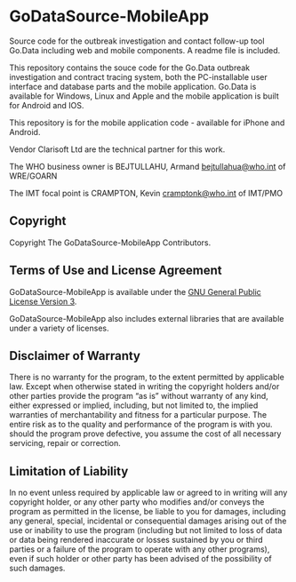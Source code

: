 # GoDataSource-MobileApp
Source code for the outbreak investigation and contact follow-up tool Go.Data including web and mobile components. A readme file is included.

This repository contains the souce code for the Go.Data outbreak investigation and contract tracing system, both the PC-installable user interface and database parts and the mobile application.  Go.Data is available for Windows, Linux and Apple and the mobile application is built for Android and IOS.

This repository is for the mobile application code - available for iPhone and Android.

Vendor Clarisoft Ltd are the technical partner for this work.

The WHO business owner is BEJTULLAHU, Armand <bejtullahua@who.int> of WRE/GOARN

The IMT focal point is CRAMPTON, Kevin <cramptonk@who.int> of IMT/PMO

## Copyright
Copyright The GoDataSource-MobileApp Contributors.

## Terms of Use and License Agreement
GoDataSource-MobileApp is available under the [GNU General Public License Version 3](LICENSE).

GoDataSource-MobileApp also includes external libraries that are available under a variety of licenses.

## Disclaimer of Warranty
There is no warranty for the program, to the extent permitted by applicable law. Except when otherwise stated in writing the copyright holders and/or other parties provide the program “as is” without warranty of any kind, either expressed or implied, including, but not limited to, the implied warranties of merchantability and fitness for a particular purpose. The entire risk as to the quality and performance of the program is with you. should the program prove defective, you assume the cost of all necessary servicing, repair or correction.

## Limitation of Liability
In no event unless required by applicable law or agreed to in writing will any copyright holder, or any other party who modifies and/or conveys the program as permitted in the license, be liable to you for damages, including any general, special, incidental or consequential damages arising out of the use or inability to use the program (including but not limited to loss of data or data being rendered inaccurate or losses sustained by you or third parties or a failure of the program to operate with any other programs), even if such holder or other party has been advised of the possibility of such damages.